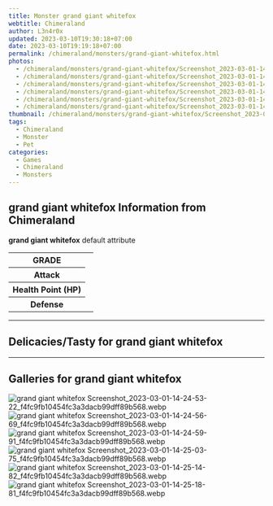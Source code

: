 ```yaml
---
title: Monster grand giant whitefox
webtitle: Chimeraland
author: L3n4r0x
updated: 2023-03-10T19:30:18+07:00
date: 2023-03-10T19:19:18+07:00
permalink: /chimeraland/monsters/grand-giant-whitefox.html
photos:
  - /chimeraland/monsters/grand-giant-whitefox/Screenshot_2023-03-01-14-24-53-22_f4fc9fb10454fc3a3dacb99dff89b568.webp
  - /chimeraland/monsters/grand-giant-whitefox/Screenshot_2023-03-01-14-24-56-69_f4fc9fb10454fc3a3dacb99dff89b568.webp
  - /chimeraland/monsters/grand-giant-whitefox/Screenshot_2023-03-01-14-24-59-91_f4fc9fb10454fc3a3dacb99dff89b568.webp
  - /chimeraland/monsters/grand-giant-whitefox/Screenshot_2023-03-01-14-25-03-75_f4fc9fb10454fc3a3dacb99dff89b568.webp
  - /chimeraland/monsters/grand-giant-whitefox/Screenshot_2023-03-01-14-25-14-82_f4fc9fb10454fc3a3dacb99dff89b568.webp
  - /chimeraland/monsters/grand-giant-whitefox/Screenshot_2023-03-01-14-25-18-81_f4fc9fb10454fc3a3dacb99dff89b568.webp
thumbnail: /chimeraland/monsters/grand-giant-whitefox/Screenshot_2023-03-01-14-24-53-22_f4fc9fb10454fc3a3dacb99dff89b568.webp
tags:
  - Chimeraland
  - Monster
  - Pet
categories:
  - Games
  - Chimeraland
  - Monsters
---
```


<section id="bootstrap-wrapper"><link rel="stylesheet" href="https://rawcdn.githack.com/dimaslanjaka/Web-Manajemen/bb6505ea081a75a7c845f65fb9d939276931c82f/css/bootstrap-4.5-wrapper.css"/><h2>grand giant whitefox Information from Chimeraland</h2><p><b>grand giant whitefox</b> default attribute <table><tr><th>GRADE</th><td></td></tr><tr><th>Attack</th><td></td></tr><tr><th>Health Point (HP)</th><td></td></tr><tr><th>Defense</th><td></td></tr></table></p><hr/><h2>Delicacies/Tasty for grand giant whitefox</h2><hr/><div id="gallery"><h2>Galleries for grand giant whitefox</h2><div class="row"><div class="col-lg-6 col-12"><img src="/chimeraland/monsters/grand-giant-whitefox/Screenshot_2023-03-01-14-24-53-22_f4fc9fb10454fc3a3dacb99dff89b568.webp" alt="grand giant whitefox Screenshot_2023-03-01-14-24-53-22_f4fc9fb10454fc3a3dacb99dff89b568.webp"/></div><div class="col-lg-6 col-12"><img src="/chimeraland/monsters/grand-giant-whitefox/Screenshot_2023-03-01-14-24-56-69_f4fc9fb10454fc3a3dacb99dff89b568.webp" alt="grand giant whitefox Screenshot_2023-03-01-14-24-56-69_f4fc9fb10454fc3a3dacb99dff89b568.webp"/></div><div class="col-lg-6 col-12"><img src="/chimeraland/monsters/grand-giant-whitefox/Screenshot_2023-03-01-14-24-59-91_f4fc9fb10454fc3a3dacb99dff89b568.webp" alt="grand giant whitefox Screenshot_2023-03-01-14-24-59-91_f4fc9fb10454fc3a3dacb99dff89b568.webp"/></div><div class="col-lg-6 col-12"><img src="/chimeraland/monsters/grand-giant-whitefox/Screenshot_2023-03-01-14-25-03-75_f4fc9fb10454fc3a3dacb99dff89b568.webp" alt="grand giant whitefox Screenshot_2023-03-01-14-25-03-75_f4fc9fb10454fc3a3dacb99dff89b568.webp"/></div><div class="col-lg-6 col-12"><img src="/chimeraland/monsters/grand-giant-whitefox/Screenshot_2023-03-01-14-25-14-82_f4fc9fb10454fc3a3dacb99dff89b568.webp" alt="grand giant whitefox Screenshot_2023-03-01-14-25-14-82_f4fc9fb10454fc3a3dacb99dff89b568.webp"/></div><div class="col-lg-6 col-12"><img src="/chimeraland/monsters/grand-giant-whitefox/Screenshot_2023-03-01-14-25-18-81_f4fc9fb10454fc3a3dacb99dff89b568.webp" alt="grand giant whitefox Screenshot_2023-03-01-14-25-18-81_f4fc9fb10454fc3a3dacb99dff89b568.webp"/></div></div></div></section>